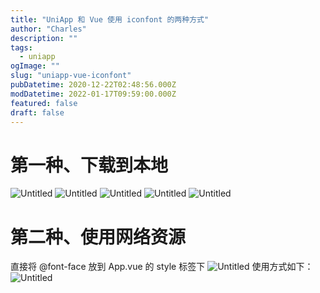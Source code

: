 ```yaml
---
title: "UniApp 和 Vue 使用 iconfont 的两种方式"
author: "Charles"
description: ""
tags:
  - uniapp
ogImage: ""
slug: "uniapp-vue-iconfont"
pubDatetime: 2020-12-22T02:48:56.000Z
modDatetime: 2022-01-17T09:59:00.000Z
featured: false
draft: false
---
```


# 第一种、下载到本地
![Untitled](/assets/uniapp-vue-iconfont-1.webp)
![Untitled](/assets/uniapp-vue-iconfont-2.png)
![Untitled](/assets/uniapp-vue-iconfont-3.webp)
![Untitled](/assets/uniapp-vue-iconfont-4.webp)
![Untitled](/assets/uniapp-vue-iconfont-5.webp)
# 第二种、使用网络资源

直接将 @font-face 放到 App.vue 的 style 标签下
![Untitled](/assets/uniapp-vue-iconfont-6.png)
使用方式如下：
![Untitled](/assets/uniapp-vue-iconfont-7.png)